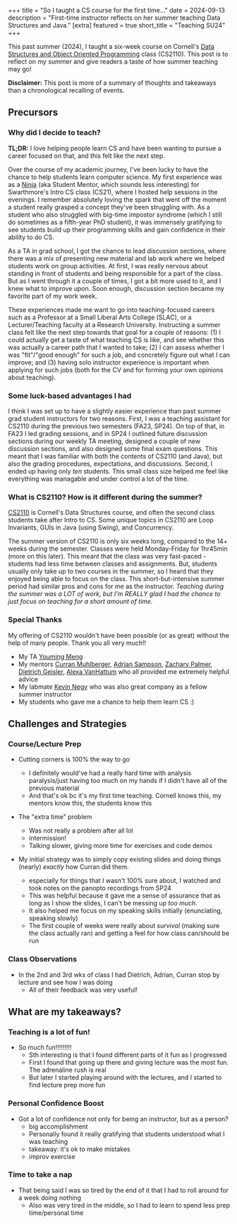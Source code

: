 +++
title = "So I taught a CS course for the first time..."
date = 2024-09-13
description = "First-time instructor reflects on her summer teaching Data Structures and Java."
[extra]
featured = true
short_title = "Teaching SU24"
+++

This past summer (2024), I taught a six-week course on Cornell's [Data Structures and Object Oriented Programming](https://courses.cis.cornell.edu/courses/cs2110/2024su/) class (CS2110). This post is to reflect on my summer and give readers a taste of how summer teaching may go!

**Disclaimer:** This post is more of a summary of thoughts and takeaways than a chronological recalling of events.

## Precursors

### Why did I decide to teach?

**TL;DR:** I love helping people learn CS and have been wanting to pursue a career focused on that, and this felt like the next step.

Over the course of my academic journey, I've been lucky to have the chance to help students learn computer science. My first experience was as a [Ninja](https://www.swarthmore.edu/computer-science/ninjas) (aka Student Mentor, which sounds less interesting) for Swarthmore's Intro CS class (CS21), where I hosted help sessions in the evenings. I remember absolutely loving the spark that went off the moment a student really grasped a concept they've been struggling with. As a student who also struggled with big-time impostor syndrome (which I still do sometimes as a fifth-year PhD student), it was immensely gratifying to see students build up their programming skills and gain confidence in their ability to do CS.

As a TA in grad school, I got the chance to lead discussion sections, where there was a mix of presenting new material and lab work where we helped students work on group activities. At first, I was really nervous about standing in front of students and being responsible for a part of the class. But as I went through it a couple of times, I got a bit more used to it, and I knew what to improve upon. Soon enough, discussion section became my favorite part of my work week.

These experiences made me want to go into teaching-focused careers such as a Professor at a Small Liberal Arts College (SLAC), or a Lecturer/Teaching faculty at a Research University. Instructing a summer class felt like the next step towards that goal for a couple of reasons: (1) I could actually get a taste of what teaching CS is like, and see whether this was actually a career path that I wanted to take; (2) I can assess whether I was "fit"/"good enough" for such a job, and concretely figure out what I can improve; and (3) having solo instructor experience is important when applying for such jobs (both for the CV and for forming your own opinions about teaching).

<!--
- I've been considering a teaching-focused job as a career path
  - TA-ing as a ugrad (SLAC): "office hours"/help sessions. Helped me realize I like helping ppl debug
  - TA-ing as a grad student: leading discussion sections/recitations
  - These experiences made me want to go into teaching-focused careers, and this felt like the next step
-->

### Some luck-based advantages I had

I think I was set up to have a slightly easier experience than past summer grad student instructors for two reasons. First, I was a teaching assistant for CS2110 during the previous two semesters (FA23, SP24). On top of that, in FA23 I led grading sessions, and in SP24 I outlined future discussion sections during our weekly TA meeting, designed a couple of new discussion sections, and also designed some final exam questions. This meant that I was familiar with both the contents of CS2110 (and Java), but also the grading procedures, expectations, and discussions. Second, I ended up having only *ten* students. This small class size helped me feel like everything was managable and under control a lot of the time.

### What is CS2110? How is it different during the summer?

[CS2110](https://classes.cornell.edu/browse/roster/SU24/class/CS/2110) is Cornell's Data Structures course, and often the second class students take after Intro to CS. Some unique topics in CS2110 are Loop Invariants, GUIs in Java (using Swing), and Concurrency.

The summer version of CS2110 is only six weeks long, compared to the 14+ weeks during the semester. Classes were held Monday-Friday for 1hr45min (more on this later). This meant that the class was very fast-paced - students had less time between classes and assignments. But, students usually only take up to two courses in the summer, so I heard that they enjoyed being able to focus on the class. This short-but-intensive summer period had similar pros and cons for me as the instructor. *Teaching during the summer was a LOT of work, but I'm REALLY glad I had the chance to just focus on teaching for a short amount of time.*

### Special Thanks

My offering of CS2110 wouldn't have been possible (or as great) without the help of many people. Thank you all very much!!

- My TA [Youming Meng](https://denghilbert.github.io/)
- My mentors [Curran Muhlberger](https://www.cs.cornell.edu/~curran/), [Adrian Sampson](https://www.cs.cornell.edu/~asampson/), [Zachary Palmer](https://www.cs.swarthmore.edu/~zpalmer/), [Dietrich Geisler](https://www.cs.cornell.edu/~dgeisler/), [Alexa VanHattum](https://cs.wellesley.edu/~avh/) who all provided me extremely helpful advice
- My labmate [Kevin Negy](https://www.cs.cornell.edu/~kevinnegy/) who was also great company as a fellow summer instructor
- My students who gave me a chance to help them learn CS :)

## Challenges and Strategies

### Course/Lecture Prep

- Cutting corners is 100% the way to go
  - I definitely would've had a really hard time with analysis paralysis/just having too much on my hands if I didn't have all of the previous material
  - And that's ok bc it's my first time teaching. Cornell knows this, my mentors know this, the students know this

- The "extra time" problem
  - Was not really a problem after all lol
  - intermission!
  - Talking slower, giving more time for exercises and code demos

- My initial strategy was to simply copy existing slides and doing things (nearly) *exactly* how Curran did them.
  - especially for things that I wasn't 100% sure about, I watched and took notes on the panopto recordings from SP24
  - This was helpful because it gave me a sense of assurance that as long as I show the slides, I can't be messing up *too much*.
  - It also helped me focus on my speaking skills initially (enunciating, speaking slowly)
  - The first couple of weeks were really about *survival* (making sure the class actually ran) and getting a feel for how class can/should be run

### Class Observations

- In the 2nd and 3rd wks of class I had Dietrich, Adrian, Curran stop by lecture and see how I was doing
  - All of their feedback was very useful!

## What are my takeaways?

### Teaching is a lot of fun!

- So much fun!!!!!!!!!
  - Sth interesting is that I found different parts of it fun as I progressed
  - First I found that going up there and giving lecture was the most fun. The adrenaline rush is real
  - But later I started playing around with the lectures, and I started to find lecture prep more fun

### Personal Confidence Boost

- Got a lot of confidence not only for being an instructor, but as a person?
  - big accomplishment
  - Personally found it really gratifying that students understood what I was teaching
  - takeaway: it's ok to make mistakes
  - improv exercise

### Time to take a nap

- That being said I was so tired by the end of it that I had to roll around for a week doing nothing
  - Also was very tired in the middle, so I had to learn to spend less prep time/personal time
